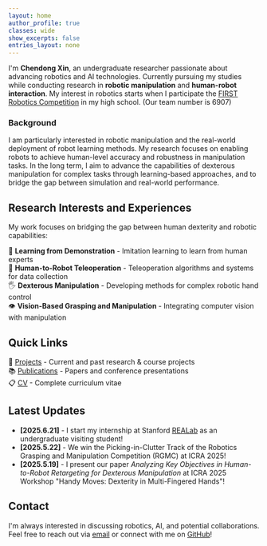 ```yaml
---
layout: home
author_profile: true
classes: wide
show_excerpts: false
entries_layout: none
---
```


I'm **Chendong Xin**, an undergraduate researcher passionate about advancing robotics and AI technologies. Currently pursuing my studies while conducting research in **robotic manipulation** and **human-robot interaction**. My interest in robotics starts when I participate the [FIRST Robotics Competition](https://www.firstinspires.org/robotics/frc) in my high school. (Our team number is 6907)

### Background

I am particularly interested in robotic manipulation and the real-world deployment of robot learning methods. My research focuses on enabling robots to achieve human-level accuracy and robustness in manipulation tasks. In the long term, I aim to advance the capabilities of dexterous manipulation for complex tasks through learning-based approaches, and to bridge the gap between simulation and real-world performance.

## Research Interests and Experiences

My work focuses on bridging the gap between human dexterity and robotic capabilities:

🧠 **Learning from Demonstration** - Imitation learning to learn from human experts  
🤖 **Human-to-Robot Teleoperation** - Teleoperation algorithms and systems for data collection  
🖐️ **Dexterous Manipulation** - Developing methods for complex robotic hand control   
👁️ **Vision-Based Grasping and Manipulation** - Integrating computer vision with manipulation

## Quick Links

<!-- 📄 [About Me](/about/) - Learn more about my background and experience   -->
🔬 [Projects](/projects/) - Current and past research & course projects  
📚 [Publications](/publications/) - Papers and conference presentations  
📋 [CV](/cv/) - Complete curriculum vitae  

## Latest Updates

- **[2025.6.21]** - I start my internship at Stanford [REALab](real.stanford.edu) as an undergraduate visiting student!
- **[2025.5.22]** - We win the Picking-in-Clutter Track of the Robotics Grasping and Manipulation Competition (RGMC) at ICRA 2025!
- **[2025.5.19]** - I present our paper *Analyzing Key Objectives in Human-to-Robot Retargeting for Dexterous Manipulation* at ICRA 2025 Workshop "Handy Moves: Dexterity in Multi-Fingered Hands"!

## Contact

I'm always interested in discussing robotics, AI, and potential collaborations. Feel free to reach out via [email](mailto:xcd22@mails.tsinghua.edu.cn) or connect with me on [GitHub](https://github.com/Star-Xcd)!